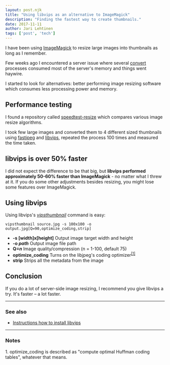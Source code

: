 ```yaml
---
layout: post.njk
title: "Using libvips as an alternative to ImageMagick"
description: "Finding the fastest way to create thumbnails."
date: 2017-11-11
author: Jari Lehtinen
tags: ['post', 'tech']
---
```

I have been using [ImageMagick](http://www.imagemagick.org/) to resize large images into thumbnails as long as I remember.

Few weeks ago I encountered a server issue where several [convert](https://www.imagemagick.org/script/convert.php) processes consumed most of the server's memory and things went haywire.

I started to look for alternatives: better performing image resizing software which consumes less processing power and memory.

## Performance testing

I found a repository called [speedtest-resize](https://github.com/fawick/speedtest-resize) which compares various image resize algorithms.

I took few large images and converted them to 4 different sized thumbnails using [fastjpeg](https://camlistore.org/pkg/images/fastjpeg) and [libvips](https://github.com/jcupitt/libvips), repeated the process 100 times and measured the time taken.

## libvips is over 50% faster

I did not expect the difference to be that big, but **libvips performed approximately 50-60% faster than ImageMagick** - no matter what I threw at it. If you do some other adjustments besides resizing, you might lose some features over ImageMagick.

## Using libvips

Using libvips's *[vipsthumbnail](https://jcupitt.github.io/libvips/API/current/Using-vipsthumbnail.md.html)* command is easy:

`vipsthumbnail source.jpg -s 100x100 -o output.jpg[Q=90,optimize_coding,strip]`

* **-s [width]x[height]** Output image target width and height  
* **-o *path*** Output image file path
* **Q=*n*** Image quality/compression (n = 1-100, default 75)
* **optimize_coding** Turns on the libjpeg's coding optimizer<sup>[[1]](#note-1)</sup>
* **strip** Strips all the metadata from the image

## Conclusion

If you do a lot of server-side image resizing, I recommend you give libvips a try. It's faster – a lot faster.

---

### See also

* [Instructions how to install libvips](http://jcupitt.github.io/libvips/install.html)

---

### Notes

<a name="note-1"></a>1. optimize_coding is described as "compute optimal Huffman coding tables", whatever that means.